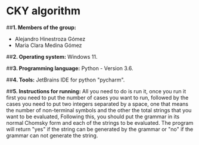 # CKY algorithm

##**1. Members of the group:**
* Alejandro Hinestroza Gómez
* Maria Clara Medina Gómez

##**2. Operating system:**
Windows 11.

##**3. Programming language:**
Python - Version 3.6.

##**4. Tools:**
JetBrains IDE for python "pycharm".

##**5. Instructions for running:**
All you need to do is run it, once you run it first you need to put the number of cases you want to run, followed by the cases you need to put two integers separated by a space, one that means the number of non-terminal symbols and the other the total strings that you want to be evaluated,   Following this, you should put the grammar in its normal Chomsky form and each of the strings to be evaluated. The program will return "yes" if the string can be generated by the grammar or "no" if the grammar can not generate the string.
